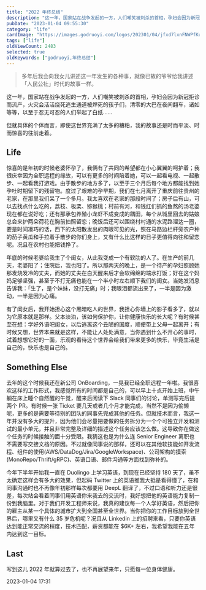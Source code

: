 ```yaml
---
title: "2022 年终总结"
description: "这一年，国家站在战争发起的一方，人们嘲笑被刺杀的首相，孕妇会因为新冠拒诊而流产，火灾会活活烧死逃生通道被焊死的孩子们，清零的大巴在夜间翻车，诸如等等，以至于忍无可忍的人们举起了白纸"
pubDate: "2023-01-04 09:55:30"
category: "life"
cardImage: "https://images.godruoyi.com/logos/202301/04/jfxd7lxnFNWPfKudZ3dewqpczfJxH3CTLWuQBmB3.jpeg"
tags: ["life"]
oldViewCount: 2483
selected: true
oldKeywords: ["godruoyi,年终总结"]
---
```


> 多年后我会向我女儿讲述这一年发生的各种事，就像已故的爷爷给我讲述「人民公社」时代的故事一样。

这一年，国家站在战争发起的一方，人们嘲笑被刺杀的首相，孕妇会因为新冠拒诊而流产，火灾会活活烧死逃生通道被焊死的孩子们，清零的大巴在夜间翻车，诸如等等，以至于忍无可忍的人们举起了白纸……

但就具体的个体而言，即使这世界充满了太多的糟粕，我的故事还是时而平淡、时而惊喜的往前走着。

## Life
惊喜的是年初的时候老婆怀孕了，我俩有了共同的希望都在小心翼翼的呵护着；我很庆幸因为全职远程的缘故，可以有更多的时间陪着她，可以一起看电视、一起散步、一起看我打游戏。由于散步的地方多了，以至于三个月后每个地方都能找到她孕吐时期留下的残留物。度过了艰难的孕早期，我们在七月离开了重庆前往贵州的老家，在那里我们呆了一个多月。我太喜欢在老家的那段时间了；房子后有山，可以去找点什么吃的，荔枝、板栗、猕猴桃；村前有河，和钱红们抓的鱼熬的汤老婆现在都在说好吃；还有那承包养殖小龙虾不成变成的耦田，每个从城里回去的姑娘总会来护两朵荷花在胸前拍照留恋；晚饭后还可以围绕村村通的水泥路溜达一圈，要是时间凑巧的话，西下的太阳散发出的肉眼可见的光，照在马路边栏杆旁农户种的茄子黄瓜和手拉着手散步的你们身上，又有什么比这样的日子更值得向往和留恋呢。况且在农村也能把钱挣了。


年底的时候老婆给我生了个闺女，从此我变成一个有软肋的人了。在生产的前几天，老婆阳了；住院后，我也阳了。所以那两天的晚上，是一个待产的孕妇照顾她那发烧发冷的丈夫，而她的丈夫在白天醒来后才会软绵绵的端水打饭；好在这个妈妈足够坚强，甚至于不打无痛也能在一个半小时左右顺下我们的闺女。当她发消息告诉我：「生了，是个妹妹，没打无痛」时；我眼泪都流出来了，一半是因为激动，一半是因为心痛。


有了闺女后，我开始担心这个黑暗吃人的世界，我担心你墙上的影子看多了，就以为它原本就是那样。父本淡泊，该如何保护你，让你健康快乐的长大呢？有时候甚至在想：学好外语吧闺女，以后逃离这个丑陋的国度，顺便带上父母一起离开；有时候又想，世界本来就是这样，不能让人处处满意，当你遇到什么不开心的事时，试着想想它好的一面，乐观的看待这个世界会给我们带来更多的快乐，毕竟生活是自己的，快乐也是自己的。

## Something Else
去年的这个时候我还在新公司 OnBoarding，一晃我已经全职远程一年啦。我很喜欢这样的工作形式，我感觉所有的时间都是自己的，可以早上十点开始上班，中午躺在床上睡个自然醒的午觉，醒来后阅读下 Slack 同事们的讨论，单测写完后提两个 PR。有时候一张 Ticket 要几天或者几个月才能完成，当然不是因为偷懒呢，更多的是需要等待别的团队的同事先完成其他的任务。但就技术而言，我这一年并没有多大的提升，因为他们会尽量把要做的任务拆分为一个个可独立开发和测试的最小单元，并且非常完整及详细的描述这个任务应该怎么做。这导致你在做这个任务的时候接触的面十分受限。我猜这也是为什么连 Senior Engineer 离职也不需要写交接文档的原因。不过就像同事说的那样，还可以在其他软技能如开发流程、组件的使用(AWS/DataDog/Jira/GoogleWorkspace)、公司架构的摸索(MonoRepo/Thrift/gRPC)、英语口语、邮件沟通等方面找到弥补的。


今年下半年开始我一直在 Duolingo 上学习英语，到现在已经坚持 180 天了，虽不太确定这样会有多大的效果，但起码 Twitter 上的英语推我大抵是看得懂了，在和同事沟通时也不再像年初那样每次都要用 DeepL 翻译了，不过口语和听力还是很差，每次站会看着同事们用英语你来我去的交流时，我好想把他的英语能力复制一份到我脑里。对于我们开发工程师来说，我真的建议每一个人学好英语，然后把你的雇主从某一个具体的城市扩大到全国甚至全世界。当你把你的工作目标放到全世界后，哪里又有什么 35 岁危机呢？况且从  Linkedin  上的招聘来看，只要你英语达到能正常交流的程度，技术匹配，薪资都能在 $6K+ 左右，我希望我能在五年内达到这一目标。

## Last
写到这儿 2022 年就算过去了，也不再展望来年，只愿每一位身体健康。

2023-01-04 17:31

